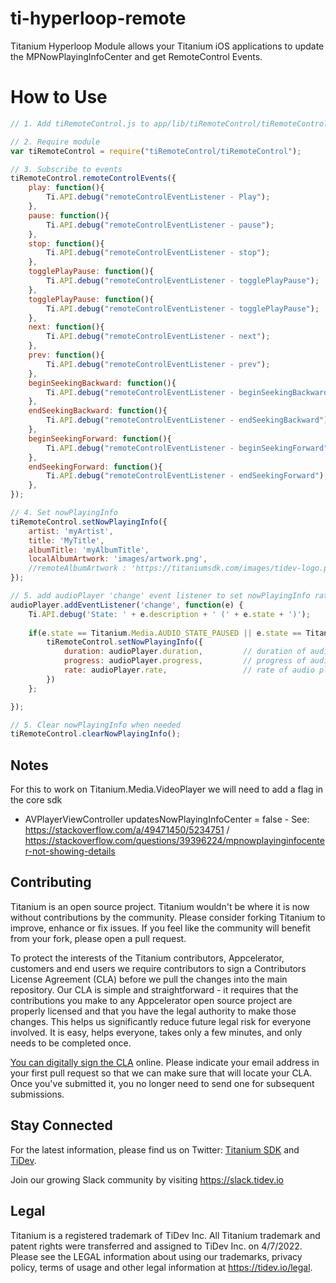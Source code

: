 # ti-hyperloop-remote

Titanium Hyperloop Module allows your Titanium iOS applications to update the MPNowPlayingInfoCenter and get RemoteControl Events.

# How to Use

```javascript
// 1. Add tiRemoteControl.js to app/lib/tiRemoteControl/tiRemoteControl.js

// 2. Require module
var tiRemoteControl = require("tiRemoteControl/tiRemoteControl");

// 3. Subscribe to events
tiRemoteControl.remoteControlEvents({
	play: function(){
		Ti.API.debug("remoteControlEventListener - Play");
	},
	pause: function(){
		Ti.API.debug("remoteControlEventListener - pause");
	},
	stop: function(){
		Ti.API.debug("remoteControlEventListener - stop");
	},
	togglePlayPause: function(){
		Ti.API.debug("remoteControlEventListener - togglePlayPause");
	},
	togglePlayPause: function(){
		Ti.API.debug("remoteControlEventListener - togglePlayPause");
	},
	next: function(){
		Ti.API.debug("remoteControlEventListener - next");
	},
	prev: function(){
		Ti.API.debug("remoteControlEventListener - prev");
	},
	beginSeekingBackward: function(){
		Ti.API.debug("remoteControlEventListener - beginSeekingBackward");
	},
	endSeekingBackward: function(){
		Ti.API.debug("remoteControlEventListener - endSeekingBackward");
	},
	beginSeekingForward: function(){
		Ti.API.debug("remoteControlEventListener - beginSeekingForward");
	},
	endSeekingForward: function(){
		Ti.API.debug("remoteControlEventListener - endSeekingForward");
	},
});

// 4. Set nowPlayingInfo
tiRemoteControl.setNowPlayingInfo({
    artist: 'myArtist',															// artist string
    title: 'MyTitle',															// title string
    albumTitle: 'myAlbumTitle',                     							// albumTitle string
    localAlbumArtwork: 'images/artwork.png', 									// localAlbumArtwork local path and file name - Note: set - tiapp.xml > use-app-thinning = false if not using these images anywhere else, or else they will be removed at compile
    //remoteAlbumArtwork : 'https://titaniumsdk.com/images/tidev-logo.png',		// remoteAlbumArtwork remote path
});

// 5. add audioPlayer 'change' event listener to set nowPlayingInfo rate,duration,progress for pause and play states of audioPlayer so that remote has correct timing at all times
audioPlayer.addEventListener('change', function(e) {
    Ti.API.debug('State: ' + e.description + ' (' + e.state + ')');
	
	if(e.state == Titanium.Media.AUDIO_STATE_PAUSED || e.state == Titanium.Media.AUDIO_STATE_PLAYING){
		tiRemoteControl.setNowPlayingInfo({
			duration: audioPlayer.duration,			// duration of audio playing from audioPlayer
			progress: audioPlayer.progress,			// progress of audio playing from audioPlayer
			rate: audioPlayer.rate,					// rate of audio playing from audioPlayer
		})
	};        

});

// 5. Clear nowPlayingInfo when needed
tiRemoteControl.clearNowPlayingInfo();

```

## Notes

For this to work on Titanium.Media.VideoPlayer we will need to add a flag in the core sdk
- AVPlayerViewController updatesNowPlayingInfoCenter = false - See: https://stackoverflow.com/a/49471450/5234751 / https://stackoverflow.com/questions/39396224/mpnowplayinginfocenter-not-showing-details


## Contributing

Titanium is an open source project.  Titanium wouldn't be where it is now without contributions by the community. Please consider forking Titanium to improve, enhance or fix issues. If you feel like the community will benefit from your fork, please open a pull request.

To protect the interests of the Titanium contributors, Appcelerator, customers and end users we require contributors to sign a Contributors License Agreement (CLA) before we pull the changes into the main repository. Our CLA is simple and straightforward - it requires that the contributions you make to any Appcelerator open source project are properly licensed and that you have the legal authority to make those changes. This helps us significantly reduce future legal risk for everyone involved. It is easy, helps everyone, takes only a few minutes, and only needs to be completed once.

[You can digitally sign the CLA](https://github.com/tidev/organization-docs/blob/main/AUTHORIZED_CONTRIBUTORS.md) online. Please indicate your email address in your first pull request so that we can make sure that will locate your CLA.  Once you've submitted it, you no longer need to send one for subsequent submissions.

## Stay Connected

For the latest information, please find us on Twitter: [Titanium SDK](https://twitter.com/titaniumsdk) and [TiDev](https://twitter.com/tidevio).

Join our growing Slack community by visiting https://slack.tidev.io

## Legal

Titanium is a registered trademark of TiDev Inc. All Titanium trademark and patent rights were transferred and assigned to TiDev Inc. on 4/7/2022. Please see the LEGAL information about using our trademarks, privacy policy, terms of usage and other legal information at https://tidev.io/legal.

